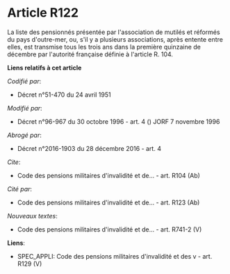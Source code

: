 # Article R122

La liste des pensionnés présentée par l'association de mutilés et réformés du pays d'outre-mer, ou, s'il y a plusieurs
associations, après entente entre elles, est transmise tous les trois ans dans la première quinzaine de décembre par
l'autorité française définie à l'article R. 104.

**Liens relatifs à cet article**

_Codifié par_:

  - Décret n°51-470 du 24 avril 1951

_Modifié par_:

  - Décret n°96-967 du 30 octobre 1996 - art. 4 () JORF 7 novembre 1996

_Abrogé par_:

  - Décret n°2016-1903 du 28 décembre 2016 - art. 4

_Cite_:

  - Code des pensions militaires d'invalidité et de... - art. R104 (Ab)

_Cité par_:

  - Code des pensions militaires d'invalidité et de... - art. R123 (Ab)

_Nouveaux textes_:

  - Code des pensions militaires d'invalidité et de... - art. R741-2 (V)

**Liens**:

  - SPEC_APPLI: Code des pensions militaires d'invalidité et des v - art. R129 (V)
